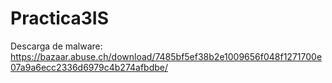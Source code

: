 # Practica3IS
Descarga de malware: https://bazaar.abuse.ch/download/7485bf5ef38b2e1009656f048f1271700e07a9a6ecc2336d6979c4b274afbdbe/
